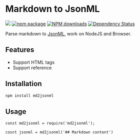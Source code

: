 # Markdown to JsonML

[![](https://img.shields.io/travis/noyobo/md2jsonml.svg?style=flat-square)](https://travis-ci.org/noyobo/md2jsonml)
[![npm package](https://img.shields.io/npm/v/md2jsonml.svg?style=flat-square)](https://www.npmjs.org/package/md2jsonml)
[![NPM downloads](http://img.shields.io/npm/dm/md2jsonml.svg?style=flat-square)](https://npmjs.org/package/md2jsonml)
[![Dependency Status](https://david-dm.org/noyobo/md2jsonml.svg?style=flat-square)](https://david-dm.org/noyobo/md2jsonml)

Parse markdown to [JsonML](http://www.jsonml.org/), work on NodeJS and Browser.

## Features

- Support HTML tags
- Support reference

## Installation

```bash
npm install md2jsonml
```

## Usage

```
const md2jsonml = require('md2jsonml');

cosnt jsonml = md2jsonml('## Markdown content')
```

